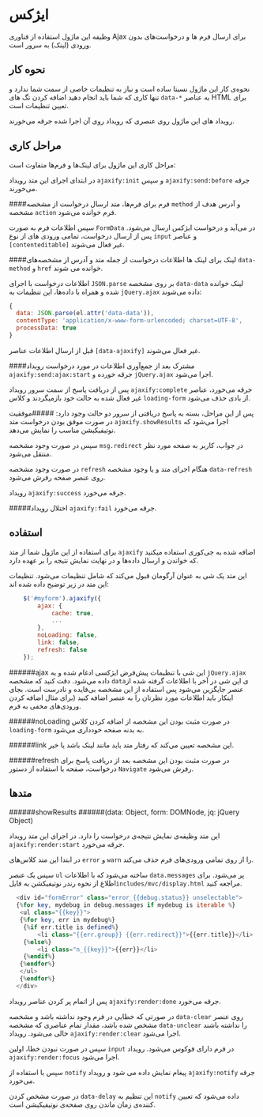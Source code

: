 ایژکس
===
وظیفه این ماژول استفاده از فناوری Ajax برای ارسال فرم ها و درخواست‌های بدون ورودی (لینک) به سرور است.

نحوه کار
---
نحوه‌ی کار این ماژول نسبتا ساده است و نیاز به تنظیمات خاصی از سمت شما ندارد و تنها کاری که شما باید انجام دهید اضافه کردن تگ های `data-*` به عناصر HTML برای تعیین تنظیمات است.

رویداد های این ماژول روی عنصری که رویداد روی آن اجرا شده جرقه می‌خورند.

مراحل کاری
---
مراحل کاری این ماژول برای لینک‌ها و فرم‌ها متفاوت است:

در ابتدای اجرای این متد رویداد `ajaxify:init` و سپس `ajaxify:send:before` جرقه می‌خورند.

####فرم
برای فرم‌ها، متد ارسال درخواست از مشخصه `method` و آدرس هدف از مشخصه `action` فرم خوانده 
می‌شود.

سپس اطلاعات فرم به صورت `FormData` در می‌آید و درخواست ایژکس ارسال می‌شود. پس از ارسال درخواست، تمامی ورودی های از نوع `input` و عناصر `[contenteditable]` غیر فعال می‌شوند.

####لینک
برای لینک ها اطلاعات درخواست از جمله متد و آدرس از مشخصه‌های `data-method` و `href` خوانده می  شوند.

اطلاعات درخواست با اجرای `JSON.parse` بر روی مشخصه `data-data` لینک خوانده شده و همراه با داده‌ها، این تنظیمات به `jQuery.ajax` داده می‌شوند:

```javascript
{
  data: JSON.parse(el.attr('data-data')),
  contentType: 'application/x-www-form-urlencoded; charset=UTF-8',
  processData: true
}
```
قبل از ارسال اطلاعات عناصر `[data-ajaxify]` غیر فعال می‌شوند.

####مشترک
بعد از جمع‌آوری اطلاعات در مورد درخواست رویداد `ajaxify:send:ajax:start‍` جرقه خورده و `jQuery.ajax` اجرا می‌شود.

پس از دریافت پاسخ از سمت سرور رویداد `ajaxify:complete` جرقه می‌خورد،  عناصر غیر فعال شده به حالت خود باز‌میگردند و کلاس ‍`loading-form` از بادی حذف می‌شود.

پس از این مراحل، بسته به پاسخ دریافتی از سرور دو حالت وجود دارد:
#####موفقیت
در صورت موفق بودن درخواست متد `ajaxify.showResults` اجرا می‌شود که نوتیفیکیشن مناسب را نمایش می‌دهد.

سپس در صورت وجود مشخصه `msg.redirect` در جواب، کاربر به صفحه مورد نظر منتقل می‌شود.

در صورت وجود مشخصه `refresh` هنگام اجرای متد و یا وجود مشخصه `data-refresh` روی عنصر صفحه رفرش می‌شود.

رویداد `ajaxify:success` جرقه می‌خورد.

#####اختلال
رویداد `ajaxify:fail` جرقه می‌خورد.

استفاده
---
برای استفاده از این ماژول شما از متد `ajaxify` اضافه شده به جی‌کوری استفاده میکنید که خواندن و ارسال داده‌ها و در نهایت نمایش نتیجه را بر عهده دارد.

این متد یک شی به عنوان آرگومان قبول می‌کند که شامل تنظیمات می‌شود. تنظیمات این متد در زیر توضیح داده شده اند:

```javascript
    $('#myform').ajaxify({
        ajax: {
            cache: true,
            ...
        },
        noLoading: false,
        link: false,
        refresh: false
    });
```

######ajax
این شی با تنظیمات پیش‌فرض ایژکسی ادغام شده و به `jQuery.ajax ` داده می‌شود. دقت کنید که مشخصه `data`ی این شی در آخر با اطلاعات گرفته شده از عنصر جایگزین می‌شود پس استفاده از این مشخصه بی‌فایده و نادرست است.
بجای اینکار باید اطلاعات مورد نظرتان را به عنصر اضافه کنید (برای مثال اضافه کردن ورودی‌های مخفی به فرم.

######noLoading
در صورت مثبت بودن این مشخصه از اضافه کردن کلاس `loading-form` به بدنه صفحه خودداری می‌شود.

######link
این مشخصه تعیین می‌کند که رفتار متد باید مانند لینک باشد یا خیر.

######refresh
در صورت مثبت بودن این مشخصه بعد از دریافت پاسخ برای درخواست، صفحه با استفاده از دستور `Navigate` رفرش می‌شود.

متد‌ها
---

######showResults
######(data: Object, form: DOMNode, jq: jQuery Object)

این متد وظیفه‌ی نمایش نتیجه‌ی درخواست را دارد. در اجرای این متد رویداد `ajaxify:render:start` جرقه می‌خورد.

در ابتدا این متد کلاس‌های `error` و `warn` را از روی تمامی ورودی‌های فرم حذف می‌کند. 

سپس یک عنصر `ul` ساخته می‌شود که با اطلاعات `data.messages` پر می‌شود. برای اطلاع از نحوه رندر نوتیفیکشن به فایل`includes/mvc/display.html` مراجعه کنید.

```php
  <div id="formError" class="error_{{debug.status}} unselectable">
  {%for key, mydebug in debug.messages if mydebug is iterable %}
   <ul class="{{key}}">
   {%for key, err in mydebug%}
    {%if err.title is defined%}
        <li class="{{err.group}} {{err.redirect}}">{{err.title}}</li>
    {%else%}
        <li class="n_{{key}}">{{err}}</li>
    {%endif%}
   {%endfor%}
   </ul>
   {%endfor%}
  </div>
```

پس از اتمام پر کردن عناصر رویداد `ajaxify:render:done` جرقه می‌خورد.

در صورتی که خطایی در فرم وجود نداشته باشد و مشخصه `data-clear` روی عنصر مشخص شده باشد، مقدار تمام عناصری که مشخصه `data-unclear` را نداشته باشند خالی می‌شود. رویداد `ajaxify:render:clear` اجرا می‌شود.

سپس در صورت نبودن خطا، اولین ‍`input` در فرم دارای فوکوس می‌شود. رویداد `ajaxify:render:focus` اجرا می‌شود.

سپس با استفاده از `notify` پیغام نمایش داده می شود و رویداد `ajaxify:notify` جرقه می‌خورد.

در صورت مشخص کردن `data-delay` این تنظیم به `notify` داده می‌شود که تعیین کننده‌ی زمان ماندن روی صفحه‌ی نوتیفیکیشن است.
